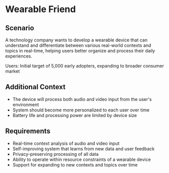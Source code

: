 # Wearable Friend

## Scenario

A technology company wants to develop a wearable device that can understand and differentiate between various real-world contexts and topics in real-time, helping users better organize and process their daily experiences.

Users: Initial target of 5,000 early adopters, expanding to broader consumer market

## Additional Context

- The device will process both audio and video input from the user's environment
- System should become more personalized to each user over time
- Battery life and processing power are limited by device size

## Requirements

- Real-time context analysis of audio and video input
- Self-improving system that learns from new data and user feedback
- Privacy-preserving processing of all data
- Ability to operate within resource constraints of a wearable device
- Support for expanding to new contexts and topics over time
